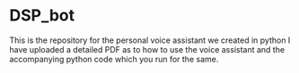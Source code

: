 # DSP_bot
This is the repository for the personal voice assistant we created in python
I have uploaded a detailed PDF as to how to use the voice assistant and the accompanying python code which you run for the same.
